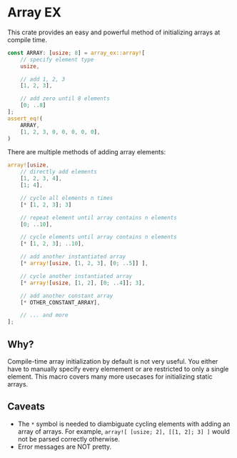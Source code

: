# Array EX

This crate provides an easy and powerful method of initializing arrays at compile time.

```rust
const ARRAY: [usize; 8] = array_ex::array![
    // specify element type
    usize,

    // add 1, 2, 3
    [1, 2, 3],

    // add zero until 8 elements
    [0; ..8]
];
assert_eq!(
    ARRAY,
    [1, 2, 3, 0, 0, 0, 0, 0],
)
```

There are multiple methods of adding array elements:

```rust
array![usize,
    // directly add elements
    [1, 2, 3, 4],
    [1; 4],

    // cycle all elements n times
    [* [1, 2, 3]; 3]

    // repeat element until array contains n elements
    [0; ..10],

    // cycle elements until array contains n elements
    [* [1, 2, 3]; ..10],

    // add another instantiated array
    [* array![usize, [1, 2, 3], [0; ..5]] ],

    // cycle another instantiated array
    [* array![usize, [1, 2], [0; ..4]]; 3],

    // add another constant array
    [* OTHER_CONSTANT_ARRAY],

    // ... and more
];
```

## Why?

Compile-time array initialization by default is not very useful.
You either have to manually specify every elemement or are restricted to only a single element.
This macro covers many more usecases for initializing static arrays.

## Caveats

- The `*` symbol is needed to diambiguate cycling elements with adding an array of arrays.
    For example, `array![ [usize; 2], [[1, 2]; 3] ]` would not be parsed correctly otherwise.
- Error messages are NOT pretty.
